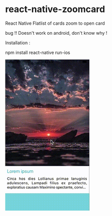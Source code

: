 # react-native-zoomcard
React Native Flatlist of cards 
zoom to open card

bug
  !! Doesn't work on android, don't know why !

Installation :

  npm install
  react-native run-ios
  
  
  ![alt text](https://github.com/juspriet/react-native-zoomcard/blob/master/movie.gif "movie")





